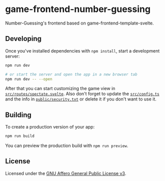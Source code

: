 # game-frontend-number-guessing

Number-Guessing's frontend based on game-frontend-template-svelte.

## Developing

Once you've installed dependencies with `npm install`, start a development server:

```bash
npm run dev

# or start the server and open the app in a new browser tab
npm run dev -- --open
```

After that you can start customizing the game view in [`src/routes/spectate.svelte`](./src/routes/spectate.svelte). Also don't forget to update the [`src/config.ts`](./src/config.ts) and the info in [`public/security.txt`](./static/security.txt) or delete it if you don't want to use it.

## Building

To create a production version of your app:

```bash
npm run build
```

You can preview the production build with `npm run preview`.

## License

Licensed under the [GNU Affero General Public License v3](./LICENSE).
